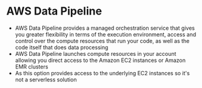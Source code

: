 
# AWS Data Pipeline
- AWS Data Pipeline provides a managed orchestration service that gives you greater flexibility in terms of the execution 
  environment, access and control over the compute resources that run your code, as well as the code itself that does 
  data processing
- AWS Data Pipeline launches compute resources in your account allowing you direct access to the Amazon EC2 instances or 
  Amazon EMR clusters
- As this option provides access to the underlying EC2 instances so it's not a serverless solution